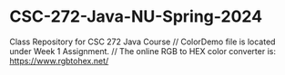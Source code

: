 # CSC-272-Java-NU-Spring-2024
Class Repository for CSC 272 Java Course
// ColorDemo file is located under Week 1 Assignment.
// The online RGB to HEX color converter is: https://www.rgbtohex.net/